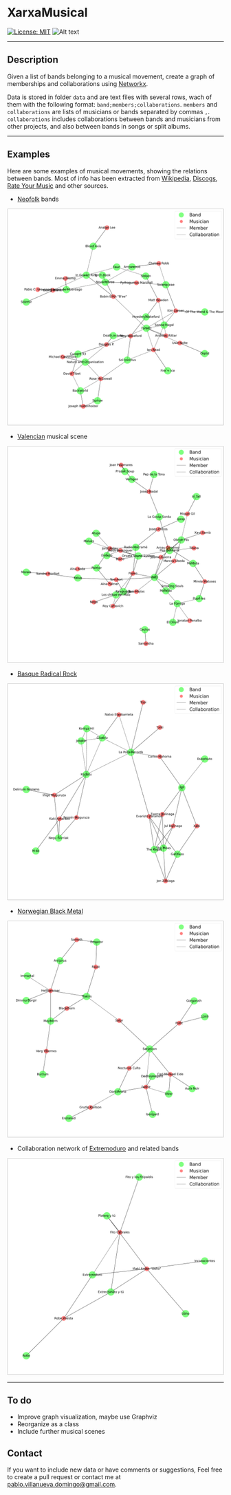# XarxaMusical

[![License: MIT](https://img.shields.io/badge/License-MIT-yellow.svg)](https://opensource.org/licenses/MIT)
![Alt text](https://img.shields.io/pypi/pyversions/python-binance.svg)

---

## Description

Given a list of bands belonging to a musical movement, create a graph of memberships and collaborations using [Networkx](https://networkx.org/).

Data is stored in folder `data` and are text files with several rows, wach of them with the following format: `band;members;collaborations`. `members` and `collaborations` are lists of musicians or bands separated by commas `,`. `collaborations` includes collaborations between bands and musicians from other projects, and also between bands in songs or split albums.

---

## Examples

Here are some examples of musical movements, showing the relations between bands. Most of info has been extracted from [Wikipedia](https://en.wikipedia.org), [Discogs](https://www.discogs.com/), [Rate Your Music](https://rateyourmusic.com/) and other sources.

- [Neofolk](https://en.wikipedia.org/wiki/Neofolk) bands

![Neofolk bands](examples/neofolk_graph.png "Neofolk")

- [Valencian](https://en.wikipedia.org/wiki/Valencian_Community) musical scene

![Valencian musical scene](examples/valencian_graph.png "Valencian")

- [Basque Radical Rock](https://en.wikipedia.org/wiki/Basque_Radical_Rock)

![Basque Radical Rock](examples/rock_radical_vasco_graph.png "Basque Radical Rock")

- [Norwegian Black Metal](https://en.wikipedia.org/wiki/Early_Norwegian_black_metal_scene)

![Norwegian Black Metal](examples/norwegian_black_metal_graph.png "Norwegian Black Metal")

- Collaboration network of [Extremoduro](https://en.wikipedia.org/wiki/Extremoduro) and related bands

![Extremoduro](examples/extremoduro_graph.png "Extremoduro")

---

## To do

- Improve graph visualization, maybe use Graphviz
- Reorganize as a class
- Include further musical scenes

## Contact

If you want to include new data or have comments or suggestions, Feel free to create a pull request or contact me at <pablo.villanueva.domingo@gmail.com>.